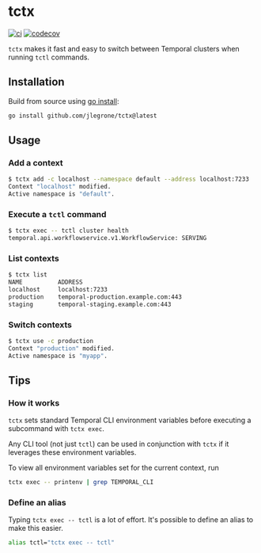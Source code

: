# tctx

[![ci](https://github.com/jlegrone/tctx/actions/workflows/ci.yml/badge.svg)](https://github.com/jlegrone/tctx/actions/workflows/ci.yml)
[![codecov](https://codecov.io/gh/jlegrone/tctx/branch/main/graph/badge.svg?token=jClJfwNTKI)](https://codecov.io/gh/jlegrone/tctx)

`tctx` makes it fast and easy to switch between Temporal clusters when running `tctl` commands.

## Installation

Build from source using [go install](https://golang.org/ref/mod#go-install):

```bash
go install github.com/jlegrone/tctx@latest
```

## Usage

### Add a context

```bash
$ tctx add -c localhost --namespace default --address localhost:7233
Context "localhost" modified.
Active namespace is "default".
```

### Execute a `tctl` command

```bash
$ tctx exec -- tctl cluster health
temporal.api.workflowservice.v1.WorkflowService: SERVING
```

### List contexts

```bash
$ tctx list
NAME          ADDRESS                                                       NAMESPACE    STATUS
localhost     localhost:7233                                                default      active
production    temporal-production.example.com:443                           myapp
staging       temporal-staging.example.com:443                              myapp
```

### Switch contexts

```bash
$ tctx use -c production
Context "production" modified.
Active namespace is "myapp".
```

## Tips

### How it works

`tctx` sets standard Temporal CLI environment variables before executing a subcommand with `tctx exec`.

Any CLI tool (not just `tctl`) can be used in conjunction with `tctx` if it leverages these environment variables.

To view all environment variables set for the current context, run

```bash
tctx exec -- printenv | grep TEMPORAL_CLI
```

### Define an alias

Typing `tctx exec -- tctl` is a lot of effort. It's possible to define an alias to make this easier.

```bash
alias tctl="tctx exec -- tctl"
```
